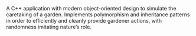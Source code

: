 A C++ application with modern object-oriented design to simulate the caretaking of a garden. Implements polymorphism and inheritance patterns in order to efficiently and cleanly provide gardener actions, with randomness imitating nature’s role.
